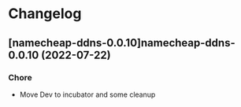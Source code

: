 # Changelog



## [namecheap-ddns-0.0.10]namecheap-ddns-0.0.10 (2022-07-22)

### Chore

- Move Dev to incubator and some cleanup
  
  